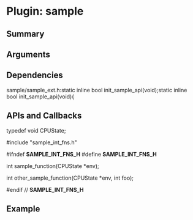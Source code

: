 Plugin: sample
===========

Summary
-------

Arguments
---------



Dependencies
------------

sample/sample_ext.h:static inline bool init_sample_api(void);static inline bool init_sample_api(void){

APIs and Callbacks
------------------




typedef void CPUState;

#include "sample_int_fns.h"


#ifndef __SAMPLE_INT_FNS_H__
#define __SAMPLE_INT_FNS_H__

int sample_function(CPUState *env);

int other_sample_function(CPUState *env, int foo);

#endif // __SAMPLE_INT_FNS_H__

Example
-------

